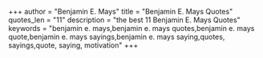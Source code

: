 +++
author = "Benjamin E. Mays"
title = "Benjamin E. Mays Quotes"
quotes_len = "11"
description = "the best 11 Benjamin E. Mays Quotes"
keywords = "benjamin e. mays,benjamin e. mays quotes,benjamin e. mays quote,benjamin e. mays sayings,benjamin e. mays saying,quotes, sayings,quote, saying, motivation"
+++
